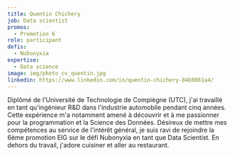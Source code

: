 ```yaml
---
title: Quentin Chichery
job: Data scientist
promos:
  - Promotion 6
role: participant
defis:
  - Nubonyxia
expertise:
  - Data science
image: img/photo_cv_quentin.jpg
linkedin: https://www.linkedin.com/in/quentin-chichery-84b0861a4/
---
```


Diplômé de l'Université de Technologie de Compiègne (UTC), j'ai travaillé en tant qu'ingénieur R&D dans l'industrie automobile pendant cinq années. Cette expérience m'a notamment amené à découvrir et à me passionner pour la programmation et la Science des Données. Désireux de mettre mes compétences au service de l'intérêt général, je suis ravi de rejoindre la 6ème promotion EIG sur le défi Nubonyxia en tant que Data Scientist. En dehors du travail, j'adore cuisiner et aller au restaurant.
